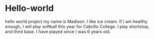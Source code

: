# Hello-world
hello world project 
my name is Madison.
I like ice cream. 
If I am healthy enough, I will play softball this year for Cabrillo College.
I play shortstop, and third base. I have played since I was 6 years old. 
